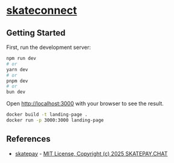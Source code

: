 # [skateconnect](https://skatepark.chat)

## Getting Started

First, run the development server:

```bash
npm run dev
# or
yarn dev
# or
pnpm dev
# or
bun dev
```

Open [http://localhost:3000](http://localhost:3000) with your browser to see the result.

```bash
docker build -t landing-page .
docker run -p 3000:3000 landing-page
```

## References
- [skatepay](https://github.com/SkatePay/skatepay) - [MIT License, Copyright (c) 2025 SKATEPAY.CHAT](https://github.com/SkatePay/skatepay/blob/main/LICENSE)
